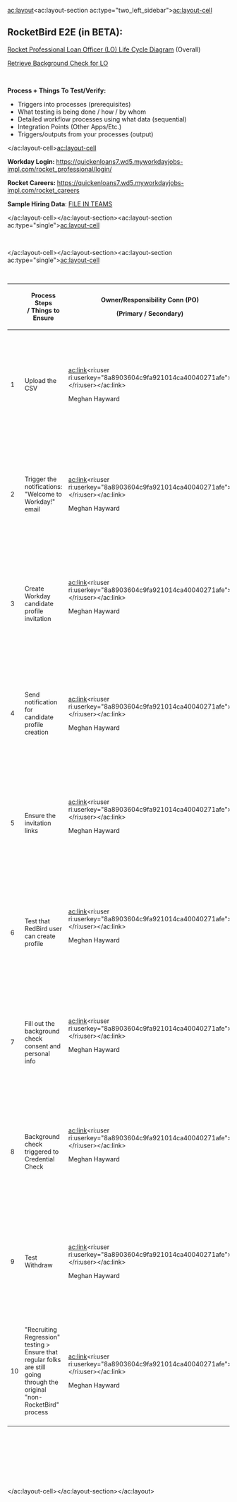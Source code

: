 <ac:layout><ac:layout-section ac:type="two_left_sidebar"><ac:layout-cell><h2><strong>RocketBird E2E (in BETA):&nbsp;</strong></h2><p><a href="https://editor.signavio.com/p/hub-preview#model/ff04d56e3b8644cd880073bf5a6af3ab;diagram" rel="nofollow" class="external-link">Rocket Professional Loan Officer (LO) Life Cycle Diagram</a>&nbsp;(Overall)</p><p title="Retrieve Background Check for LO"><a href="https://editor.signavio.com/p/hub-preview#model/d6b40fafc4854d56a578560f96695680;diagram">Retrieve Background Check for LO</a></p><p title="Retrieve Background Check for LO"><br></p><p><strong><strong>Process + Things To Test/Verify:</strong><br></strong></p><ul class="copy-paste-block"><li>Triggers into processes (prerequisites)</li><li>What&nbsp;testing is being done / how / by whom</li><li>Detailed workflow processes using what data (sequential)</li><li>Integration Points (Other Apps/Etc.)</li><li>Triggers/outputs from your processes (output)</li></ul></ac:layout-cell><ac:layout-cell><p><strong>Workday Login:&nbsp;</strong><a style="letter-spacing: 0.0px;" href="https://quickenloans7.wd5.myworkdayjobs-impl.com/rocket_professional/login/" title="https://quickenloans7.wd5.myworkdayjobs-impl.com/rocket_professional/login/">https://quickenloans7.wd5.myworkdayjobs-impl.com/rocket_professional/login/</a></p><p><strong>Rocket Careers:&nbsp;</strong><a style="letter-spacing: 0.0px;" title="https://quickenloans7.wd5.myworkdayjobs-impl.com/rocket_careers" href="https://quickenloans7.wd5.myworkdayjobs-impl.com/rocket_careers">https://quickenloans7.wd5.myworkdayjobs-impl.com/rocket_careers</a></p><p><strong>Sample Hiring Data</strong>: <a href="https://teams.microsoft.com/l/file/9E3493EF-B94A-44D5-9DF6-1396C6863E2F?tenantId=e58c8e81-abd8-48a8-929d-eb67611b83bd&amp;fileType=xlsx&amp;objectUrl=https%3A%2F%2Frockfin.sharepoint.com%2Fsites%2FRedbirdProgram%2FShared%20Documents%2FOnboarding%20Rocket%20Pro%20Influencers%2FTechnology%20Docs%2FRedbird_Workday%20-%20Official2.xlsx&amp;baseUrl=https%3A%2F%2Frockfin.sharepoint.com%2Fsites%2FRedbirdProgram&amp;serviceName=teams&amp;threadId=19:7ba1cb994707472fb60e3d1d00c9d248@thread.skype&amp;groupId=3b385858-a368-4250-a99c-e79c186a31a2">FILE IN TEAMS</a></p></ac:layout-cell></ac:layout-section><ac:layout-section ac:type="single"><ac:layout-cell><p><br></p></ac:layout-cell></ac:layout-section><ac:layout-section ac:type="single"><ac:layout-cell><p class="auto-cursor-target"><br></p><table class="relative-table" style="width: 100.0%;font-size: 14.0px;letter-spacing: 0.0px;"><colgroup><col style="width: 1.65344%;"><col style="width: 17.5926%;"><col style="width: 11.5079%;"><col style="width: 20.5026%;"><col style="width: 14.0873%;"><col style="width: 7.27513%;"><col style="width: 8.99471%;"><col style="width: 17.9894%;"></colgroup><thead><tr style="margin-left: 30.0px;"><th class="highlight-blue numberingColumn" data-highlight-colour="blue"><p title=""><br></p></th><th class="highlight-blue" data-highlight-colour="blue"><p title="">Process Steps /&nbsp;Things to Ensure</p></th><th class="highlight-blue" data-highlight-colour="blue"><p title="">Owner/Responsibility Conn (PO)</p><p title="">(Primary / Secondary)</p></th><th class="highlight-blue" colspan="1" data-highlight-colour="blue"><p>SME /&nbsp;Testing Conn</p><p>(Primary / Secondary)</p></th><th class="highlight-blue" colspan="1" data-highlight-colour="blue"><p>Input and <span>Output Triggers / Notifications</span></p></th><th class="highlight-blue" data-highlight-colour="blue"><p title="">Estimated Duration</p></th><th class="highlight-blue" colspan="1" data-highlight-colour="blue"><p>Status</p><p>(Complete / Not Started)</p></th><th class="highlight-blue" colspan="1" data-highlight-colour="blue"><p title="">Notes / Issues</p></th></tr></thead><tbody style="margin-left: 30.0px;"><tr style="margin-left: 30.0px;"><td class="numberingColumn">1</td><td colspan="1"><p>Upload the CSV</p></td><td colspan="1"><div class="content-wrapper"><p><ac:link><ri:user ri:userkey="8a8903604c9fa921014ca40040271afe"></ri:user></ac:link></p><p>Meghan Hayward</p></div></td><td colspan="1"><div class="content-wrapper"><p><strong>Integrations</strong>: <ac:link><ri:user ri:userkey="8a8903604c9fa921014ca400343a1784"></ri:user></ac:link>&nbsp;<ac:link><ri:user ri:userkey="ff8080814adbc64a014ae01e847d000a"></ri:user></ac:link>&nbsp;<ac:link><ri:user ri:userkey="8a890360620700f90162d2b1b131003a"></ri:user></ac:link></p><p><br></p><p><strong>HRIS</strong>:&nbsp;<ac:link><ri:user ri:userkey="ff8080814c4551ed014c47fbf86c0003"></ri:user></ac:link>&nbsp;Sydney Frazer</p></div></td><td colspan="1"><ul><li>Prerequisite: .CSV File (in WAVES)</li></ul></td><td colspan="1"><br></td><td colspan="1"><strong><strong><span class="status-macro aui-lozenge aui-lozenge-error conf-macro output-inline"><strong><span class="status-macro aui-lozenge aui-lozenge-error conf-macro output-inline"><strong><span class="status-macro aui-lozenge aui-lozenge-success conf-macro output-inline">COMPLETE</span></strong></span></strong></span></strong></strong></td><td colspan="1"><br></td></tr><tr style="margin-left: 30.0px;"><td class="numberingColumn" colspan="1">2</td><td colspan="1"><p>Trigger the notifications: &quot;Welcome to Workday!&quot; email</p></td><td colspan="1"><div class="content-wrapper"><p><ac:link><ri:user ri:userkey="8a8903604c9fa921014ca40040271afe"></ri:user></ac:link></p><p>Meghan Hayward</p></div></td><td colspan="1"><div class="content-wrapper"><p><strong>Integrations</strong>: <ac:link><ri:user ri:userkey="8a8903604c9fa921014ca400343a1784"></ri:user></ac:link>&nbsp;<ac:link><ri:user ri:userkey="ff8080814adbc64a014ae01e847d000a"></ri:user></ac:link>&nbsp;<ac:link><ri:user ri:userkey="8a890360620700f90162d2b1b131003a"></ri:user></ac:link></p><p><br></p><p><strong>HRIS</strong>:&nbsp;<ac:link><ri:user ri:userkey="ff8080814c4551ed014c47fbf86c0003"></ri:user></ac:link>&nbsp;Sydney Frazer</p></div></td><td colspan="1"><br></td><td colspan="1"><br></td><td colspan="1"><strong><strong><span class="status-macro aui-lozenge aui-lozenge-error conf-macro output-inline"><strong><strong><span class="status-macro aui-lozenge aui-lozenge-error conf-macro output-inline"><strong><span class="status-macro aui-lozenge aui-lozenge-error conf-macro output-inline"><strong><span class="status-macro aui-lozenge aui-lozenge-success conf-macro output-inline">COMPLETE</span></strong></span></strong></span></strong></strong><br></span></strong></strong></td><td colspan="1">Workday Login: <a href="https://quickenloans7.wd5.myworkdayjobs-impl.com/rocket_professional/login?Job_Application_ID=f204083cd40b81219e2d23d38d2aab25">https://quickenloans7.wd5.myworkdayjobs-impl.com/rocket_professional/login?Job_Application_ID=f204083cd40b81219e2d23d38d2aab25</a></td></tr><tr style="margin-left: 30.0px;"><td class="numberingColumn">3</td><td colspan="1"><p>Create Workday candidate profile invitation</p></td><td colspan="1"><div class="content-wrapper"><p><ac:link><ri:user ri:userkey="8a8903604c9fa921014ca40040271afe"></ri:user></ac:link></p><p>Meghan Hayward</p><p><br></p></div></td><td colspan="1"><div class="content-wrapper"><p><strong>Integrations</strong>: <ac:link><ri:user ri:userkey="8a8903604c9fa921014ca400343a1784"></ri:user></ac:link>&nbsp;<ac:link><ri:user ri:userkey="ff8080814adbc64a014ae01e847d000a"></ri:user></ac:link>&nbsp;<ac:link><ri:user ri:userkey="8a890360620700f90162d2b1b131003a"></ri:user></ac:link></p><p><br></p><p><strong>HRIS</strong>:&nbsp;<ac:link><ri:user ri:userkey="ff8080814c4551ed014c47fbf86c0003"></ri:user></ac:link>&nbsp;Sydney Frazer</p></div></td><td colspan="1"><p><br></p></td><td colspan="1"><br></td><td colspan="1"><strong><strong><span class="status-macro aui-lozenge aui-lozenge-error conf-macro output-inline"><strong><strong><span class="status-macro aui-lozenge aui-lozenge-error conf-macro output-inline"><strong><span class="status-macro aui-lozenge aui-lozenge-error conf-macro output-inline"><strong><span class="status-macro aui-lozenge aui-lozenge-success conf-macro output-inline">COMPLETE</span></strong></span></strong></span></strong></strong><br></span></strong></strong></td><td colspan="1"><br></td></tr><tr style="margin-left: 30.0px;"><td class="numberingColumn">4</td><td colspan="1"><p>Send notification for candidate profile creation</p></td><td colspan="1"><div class="content-wrapper"><p><ac:link><ri:user ri:userkey="8a8903604c9fa921014ca40040271afe"></ri:user></ac:link><span> </span></p><p><span>Meghan Hayward</span></p></div></td><td colspan="1"><div class="content-wrapper"><p><strong>Integrations</strong>: <ac:link><ri:user ri:userkey="8a8903604c9fa921014ca400343a1784"></ri:user></ac:link>&nbsp;<ac:link><ri:user ri:userkey="ff8080814adbc64a014ae01e847d000a"></ri:user></ac:link>&nbsp;<ac:link><ri:user ri:userkey="8a890360620700f90162d2b1b131003a"></ri:user></ac:link></p><p><br></p><p><strong>HRIS</strong>:&nbsp;<ac:link><ri:user ri:userkey="ff8080814c4551ed014c47fbf86c0003"></ri:user></ac:link>&nbsp;Sydney Frazer</p></div></td><td colspan="1"><br></td><td colspan="1"><br></td><td colspan="1"><strong><strong><span class="status-macro aui-lozenge aui-lozenge-error conf-macro output-inline"><strong><strong><span class="status-macro aui-lozenge aui-lozenge-error conf-macro output-inline"><strong><span class="status-macro aui-lozenge aui-lozenge-error conf-macro output-inline"><strong><span class="status-macro aui-lozenge aui-lozenge-success conf-macro output-inline">COMPLETE</span></strong></span></strong></span></strong></strong><br></span></strong></strong></td><td colspan="1"><br></td></tr><tr style="margin-left: 30.0px;"><td class="numberingColumn">5</td><td colspan="1"><p>Ensure the invitation links</p></td><td colspan="1"><div class="content-wrapper"><p><ac:link><ri:user ri:userkey="8a8903604c9fa921014ca40040271afe"></ri:user></ac:link></p><p>Meghan Hayward</p><p><br></p></div></td><td colspan="1"><div class="content-wrapper"><p><strong>Integrations</strong>: <ac:link><ri:user ri:userkey="8a8903604c9fa921014ca400343a1784"></ri:user></ac:link>&nbsp;<ac:link><ri:user ri:userkey="ff8080814adbc64a014ae01e847d000a"></ri:user></ac:link>&nbsp;<ac:link><ri:user ri:userkey="8a890360620700f90162d2b1b131003a"></ri:user></ac:link></p><p><br></p><p><strong>HRIS</strong>:&nbsp;<ac:link><ri:user ri:userkey="ff8080814c4551ed014c47fbf86c0003"></ri:user></ac:link>&nbsp;Sydney Frazer</p></div></td><td colspan="1"><br></td><td colspan="1"><br></td><td colspan="1"><strong><strong><span class="status-macro aui-lozenge aui-lozenge-error conf-macro output-inline"><strong><strong><span class="status-macro aui-lozenge aui-lozenge-error conf-macro output-inline"><strong><span class="status-macro aui-lozenge aui-lozenge-error conf-macro output-inline"><strong><span class="status-macro aui-lozenge aui-lozenge-success conf-macro output-inline">COMPLETE</span></strong></span></strong></span></strong></strong><br></span></strong></strong></td><td colspan="1"><br></td></tr><tr style="margin-left: 30.0px;"><td class="numberingColumn">6</td><td colspan="1"><p>Test that RedBird user can create profile</p></td><td colspan="1"><div class="content-wrapper"><p><ac:link><ri:user ri:userkey="8a8903604c9fa921014ca40040271afe"></ri:user></ac:link></p><p>Meghan Hayward</p><p><br></p></div></td><td colspan="1"><div class="content-wrapper"><p><strong>Integrations</strong>: <ac:link><ri:user ri:userkey="8a8903604c9fa921014ca400343a1784"></ri:user></ac:link>&nbsp;<ac:link><ri:user ri:userkey="ff8080814adbc64a014ae01e847d000a"></ri:user></ac:link>&nbsp;<ac:link><ri:user ri:userkey="8a890360620700f90162d2b1b131003a"></ri:user></ac:link></p><p><br></p><p><strong>HRIS</strong>:&nbsp;<ac:link><ri:user ri:userkey="ff8080814c4551ed014c47fbf86c0003"></ri:user></ac:link>&nbsp;Sydney Frazer</p></div></td><td colspan="1"><br></td><td colspan="1"><br></td><td colspan="1"><strong><strong><span class="status-macro aui-lozenge aui-lozenge-error conf-macro output-inline"><strong><strong><span class="status-macro aui-lozenge aui-lozenge-error conf-macro output-inline"><strong><span class="status-macro aui-lozenge aui-lozenge-error conf-macro output-inline"><strong><span class="status-macro aui-lozenge aui-lozenge-success conf-macro output-inline">COMPLETE</span></strong></span></strong></span></strong></strong></span></strong></strong></td><td colspan="1">Workday OnBoarding Instructions: <ac:link><ri:attachment ri:filename="LO_Onboarding_07.16.2019.pdf"></ri:attachment></ac:link></td></tr><tr style="margin-left: 30.0px;"><td class="numberingColumn">7</td><td colspan="1"><p>Fill out the background check consent and personal info</p></td><td colspan="1"><div class="content-wrapper"><p><ac:link><ri:user ri:userkey="8a8903604c9fa921014ca40040271afe"></ri:user></ac:link></p><p>Meghan Hayward</p><p><br></p></div></td><td colspan="1"><div class="content-wrapper"><p><strong>Integrations</strong>: <ac:link><ri:user ri:userkey="8a8903604c9fa921014ca400343a1784"></ri:user></ac:link>&nbsp;<ac:link><ri:user ri:userkey="ff8080814adbc64a014ae01e847d000a"></ri:user></ac:link>&nbsp;<ac:link><ri:user ri:userkey="8a890360620700f90162d2b1b131003a"></ri:user></ac:link></p><p><br></p><p><strong>HRIS</strong>:&nbsp;<ac:link><ri:user ri:userkey="ff8080814c4551ed014c47fbf86c0003"></ri:user></ac:link>&nbsp;Sydney Frazer</p></div></td><td colspan="1"><br></td><td colspan="1"><br></td><td colspan="1"><strong><strong><strong><span class="status-macro aui-lozenge aui-lozenge-error conf-macro output-inline"><strong><strong><span class="status-macro aui-lozenge aui-lozenge-error conf-macro output-inline"><strong><span class="status-macro aui-lozenge aui-lozenge-error conf-macro output-inline"><strong><span class="status-macro aui-lozenge aui-lozenge-success conf-macro output-inline">COMPLETE</span></strong></span></strong></span></strong></strong></span></strong></strong></strong></td><td colspan="1"><br></td></tr><tr style="margin-left: 30.0px;"><td class="numberingColumn">8</td><td colspan="1"><p>Background check triggered to Credential Check</p></td><td colspan="1"><div class="content-wrapper"><p><ac:link><ri:user ri:userkey="8a8903604c9fa921014ca40040271afe"></ri:user></ac:link></p><p>Meghan Hayward</p><p><br></p></div></td><td colspan="1"><div class="content-wrapper"><p><strong>Integrations</strong>: <ac:link><ri:user ri:userkey="8a8903604c9fa921014ca400343a1784"></ri:user></ac:link>&nbsp;<ac:link><ri:user ri:userkey="ff8080814adbc64a014ae01e847d000a"></ri:user></ac:link>&nbsp;<ac:link><ri:user ri:userkey="8a890360620700f90162d2b1b131003a"></ri:user></ac:link></p><p><br></p><p><strong>HRIS</strong>:&nbsp;<ac:link><ri:user ri:userkey="ff8080814c4551ed014c47fbf86c0003"></ri:user></ac:link>&nbsp;Sydney Frazer</p></div></td><td colspan="1"><br></td><td colspan="1"><br></td><td colspan="1"><strong><strong><span class="status-macro aui-lozenge aui-lozenge-error conf-macro output-inline"><strong><strong><span class="status-macro aui-lozenge aui-lozenge-error conf-macro output-inline"><strong><span class="status-macro aui-lozenge aui-lozenge-error conf-macro output-inline"><strong><span class="status-macro aui-lozenge aui-lozenge-success conf-macro output-inline">COMPLETE</span></strong></span></strong></span></strong></strong></span></strong></strong></td><td colspan="1">Skipped the call to Cred Check - &quot;faking the call back&quot;</td></tr><tr style="margin-left: 30.0px;"><td class="numberingColumn" colspan="1">9</td><td colspan="1">Test Withdraw</td><td colspan="1"><div class="content-wrapper"><p><ac:link><ri:user ri:userkey="8a8903604c9fa921014ca40040271afe"></ri:user></ac:link></p><p>Meghan Hayward</p></div></td><td colspan="1"><div class="content-wrapper"><p><strong>Integrations</strong>: <ac:link><ri:user ri:userkey="8a8903604c9fa921014ca400343a1784"></ri:user></ac:link>&nbsp;<ac:link><ri:user ri:userkey="ff8080814adbc64a014ae01e847d000a"></ri:user></ac:link>&nbsp;<ac:link><ri:user ri:userkey="8a890360620700f90162d2b1b131003a"></ri:user></ac:link></p><p><br></p><p><strong>HRIS</strong>:&nbsp;<ac:link><ri:user ri:userkey="ff8080814c4551ed014c47fbf86c0003"></ri:user></ac:link>&nbsp;Sydney Frazer</p></div></td><td colspan="1"><br></td><td colspan="1"><br></td><td colspan="1"><strong><strong><span class="status-macro aui-lozenge aui-lozenge-error conf-macro output-inline">INCOMPLETE</span></strong></strong></td><td colspan="1"><br></td></tr><tr style="margin-left: 30.0px;"><td class="numberingColumn" colspan="1">10</td><td colspan="1">&quot;Recruiting Regression&quot; testing &gt; Ensure that regular folks are still going through the original &quot;non-RocketBird&quot; process</td><td colspan="1"><div class="content-wrapper"><p><ac:link><ri:user ri:userkey="8a8903604c9fa921014ca40040271afe"></ri:user></ac:link></p><p>Meghan Hayward</p></div></td><td colspan="1"><div class="content-wrapper"><p><strong>Integrations</strong>: <ac:link><ri:user ri:userkey="8a8903604c9fa921014ca400343a1784"></ri:user></ac:link>&nbsp;<ac:link><ri:user ri:userkey="ff8080814adbc64a014ae01e847d000a"></ri:user></ac:link>&nbsp;<ac:link><ri:user ri:userkey="8a890360620700f90162d2b1b131003a"></ri:user></ac:link></p><p><br></p><p><strong>HRIS</strong>:&nbsp;<ac:link><ri:user ri:userkey="ff8080814c4551ed014c47fbf86c0003"></ri:user></ac:link>&nbsp;Sydney Frazer</p></div></td><td colspan="1"><br></td><td colspan="1"><br></td><td colspan="1"><strong><strong><span class="status-macro aui-lozenge aui-lozenge-error conf-macro output-inline">INCOMPLETE</span></strong></strong></td><td colspan="1"><br></td></tr></tbody></table><p class="auto-cursor-target"><br></p><p><strong><br></strong></p><p><br></p><p><br></p></ac:layout-cell></ac:layout-section></ac:layout>